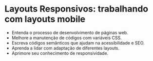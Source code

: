 # Layouts Responsivos: trabalhando com layouts mobile


- Entenda o processo de desenvolvimento de páginas web.
- Melhore a manutenção de códigos com variáveis CSS.
- Escreva códigos semânticos que ajudam na acessibilidade e SEO.
- Aprenda a lidar com adaptação de diferentes layouts.
- Aprimore seu conhecimento de responsividade.
